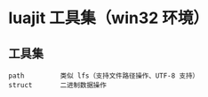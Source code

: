 # luajit 工具集（win32 环境）

## 工具集

```
path         类似 lfs（支持文件路径操作、UTF-8 支持）
struct       二进制数据操作
```
